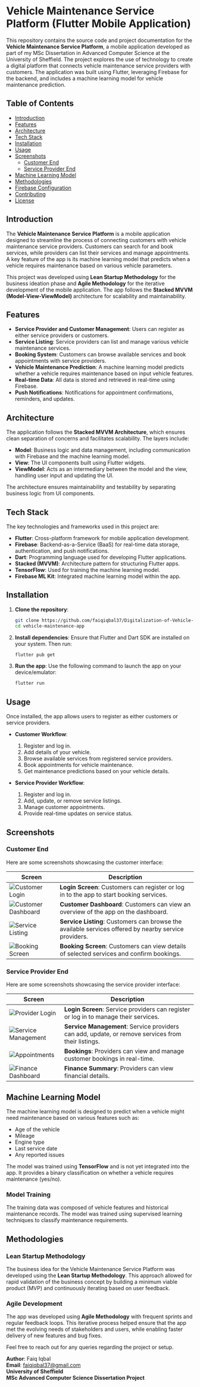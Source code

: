 

# Vehicle Maintenance Service Platform (Flutter Mobile Application)

This repository contains the source code and project documentation for the **Vehicle Maintenance Service Platform**, a mobile application developed as part of my MSc Dissertation in Advanced Computer Science at the University of Sheffield. The project explores the use of technology to create a digital platform that connects vehicle maintenance service providers with customers. The application was built using Flutter, leveraging Firebase for the backend, and includes a machine learning model for vehicle maintenance prediction.

## Table of Contents

- [Introduction](#introduction)
- [Features](#features)
- [Architecture](#architecture)
- [Tech Stack](#tech-stack)
- [Installation](#installation)
- [Usage](#usage)
- [Screenshots](#screenshots)
  - [Customer End](#customer-end)
  - [Service Provider End](#service-provider-end)
- [Machine Learning Model](#machine-learning-model)
- [Methodologies](#methodologies)
- [Firebase Configuration](#firebase-configuration)
- [Contributing](#contributing)
- [License](#license)

## Introduction

The **Vehicle Maintenance Service Platform** is a mobile application designed to streamline the process of connecting customers with vehicle maintenance service providers. Customers can search for and book services, while providers can list their services and manage appointments. A key feature of the app is its machine learning model that predicts when a vehicle requires maintenance based on various vehicle parameters.

This project was developed using **Lean Startup Methodology** for the business ideation phase and **Agile Methodology** for the iterative development of the mobile application. The app follows the **Stacked MVVM (Model-View-ViewModel)** architecture for scalability and maintainability.

## Features

- **Service Provider and Customer Management**: Users can register as either service providers or customers.
- **Service Listing**: Service providers can list and manage various vehicle maintenance services.
- **Booking System**: Customers can browse available services and book appointments with service providers.
- **Vehicle Maintenance Prediction**: A machine learning model predicts whether a vehicle requires maintenance based on input vehicle features.
- **Real-time Data**: All data is stored and retrieved in real-time using Firebase.
- **Push Notifications**: Notifications for appointment confirmations, reminders, and updates.

## Architecture

The application follows the **Stacked MVVM Architecture**, which ensures clean separation of concerns and facilitates scalability. The layers include:

- **Model**: Business logic and data management, including communication with Firebase and the machine learning model.
- **View**: The UI components built using Flutter widgets.
- **ViewModel**: Acts as an intermediary between the model and the view, handling user input and updating the UI.

The architecture ensures maintainability and testability by separating business logic from UI components.

## Tech Stack

The key technologies and frameworks used in this project are:

- **Flutter**: Cross-platform framework for mobile application development.
- **Firebase**: Backend-as-a-Service (BaaS) for real-time data storage, authentication, and push notifications.
- **Dart**: Programming language used for developing Flutter applications.
- **Stacked (MVVM)**: Architecture pattern for structuring Flutter apps.
- **TensorFlow**: Used for training the machine learning model.
- **Firebase ML Kit**: Integrated machine learning model within the app.

## Installation

1. **Clone the repository**:
   ```bash
   git clone https://github.com/faiqiqbal37/Digitalization-of-Vehicle-Maintenenace-Services.git
   cd vehicle-maintenance-app
   ```

2. **Install dependencies**:
   Ensure that Flutter and Dart SDK are installed on your system. Then run:
   ```bash
   flutter pub get
   ```

3. **Run the app**:
   Use the following command to launch the app on your device/emulator:
   ```bash
   flutter run
   ```

## Usage

Once installed, the app allows users to register as either customers or service providers.

- **Customer Workflow**:
  1. Register and log in.
  2. Add details of your vehicle.
  3. Browse available services from registered service providers.
  4. Book appointments for vehicle maintenance.
  5. Get maintenance predictions based on your vehicle details.

- **Service Provider Workflow**:
  1. Register and log in.
  2. Add, update, or remove service listings.
  3. Manage customer appointments.
  4. Provide real-time updates on service status.

## Screenshots

### Customer End

Here are some screenshots showcasing the customer interface:

| Screen | Description |
|--------|-------------|
| ![Customer Login](https://github.com/user-attachments/assets/1294fdeb-4d2d-4bc7-8caf-b6a3a1e2a03f) | **Login Screen**: Customers can register or log in to the app to start booking services. |
| ![Customer Dashboard](https://github.com/user-attachments/assets/386c77bc-46a3-416c-b443-acd9a850b045) | **Customer Dashboard**: Customers can view an overview of the app on the dashboard. |
| ![Service Listing](https://github.com/user-attachments/assets/68e36c4d-0e56-49f9-9357-d0f5a5ed4c76) | **Service Listing**: Customers can browse the available services offered by nearby service providers. |
| ![Booking Screen](https://github.com/user-attachments/assets/b419e167-b508-4a1b-bea8-7ee01e5ddfd9) | **Booking Screen**: Customers can view details of selected services and confirm bookings. |

### Service Provider End

Here are some screenshots showcasing the service provider interface:

| Screen | Description |
|--------|-------------|
| ![Provider Login](https://github.com/user-attachments/assets/95566713-1f55-434f-8677-60aed9f45ea9) | **Login Screen**: Service providers can register or log in to manage their services. |
| ![Service Management](https://github.com/user-attachments/assets/d966092a-d9c8-44b9-9968-81380fa23c5e) | **Service Management**: Service providers can add, update, or remove services from their listings. |
| ![Appointments](https://github.com/user-attachments/assets/2becf77c-aa7b-44b9-bbd4-1775cdb49db8) | **Bookings**: Providers can view and manage customer bookings in real-time. |
| ![Finance Dashboard](https://github.com/user-attachments/assets/e21fdb6d-bdb9-4a77-b08f-f59f8cb551d3) | **Finance Summary**: Providers can view financial details. |

## Machine Learning Model

The machine learning model is designed to predict when a vehicle might need maintenance based on various features such as:

- Age of the vehicle
- Mileage
- Engine type
- Last service date
- Any reported issues

The model was trained using **TensorFlow** and is not yet integrated into the app. It provides a binary classification on whether a vehicle requires maintenance (yes/no).

### Model Training

The training data was composed of vehicle features and historical maintenance records. The model was trained using supervised learning techniques to classify maintenance requirements.

## Methodologies

### Lean Startup Methodology

The business idea for the Vehicle Maintenance Service Platform was developed using the **Lean Startup Methodology**. This approach allowed for rapid validation of the business concept by building a minimum viable product (MVP) and continuously iterating based on user feedback.

### Agile Development

The app was developed using **Agile Methodology** with frequent sprints and regular feedback loops. This iterative process helped ensure that the app met the evolving needs of stakeholders and users, while enabling faster delivery of new features and bug fixes.


Feel free to reach out for any queries regarding the project or setup.

**Author**: Faiq Iqbal  
**Email**: faiqiqbal37@gmail.com  
**University of Sheffield**  
**MSc Advanced Computer Science Dissertation Project**

